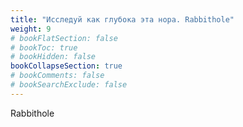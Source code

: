 ```yaml
---
title: "Исследуй как глубока эта нора. Rabbithole"
weight: 9
# bookFlatSection: false
# bookToc: true
# bookHidden: false
bookCollapseSection: true
# bookComments: false
# bookSearchExclude: false
---
```

Rabbithole